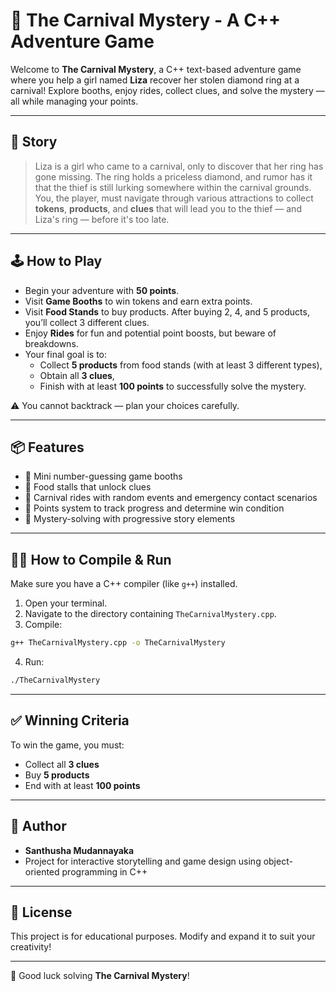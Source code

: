 
# 🎪 The Carnival Mystery - A C++ Adventure Game

Welcome to **The Carnival Mystery**, a C++ text-based adventure game where you help a girl named **Liza** recover her stolen diamond ring at a carnival! Explore booths, enjoy rides, collect clues, and solve the mystery — all while managing your points.

---

## 📖 Story

> Liza is a girl who came to a carnival, only to discover that her ring has gone missing. The ring holds a priceless diamond, and rumor has it that the thief is still lurking somewhere within the carnival grounds. You, the player, must navigate through various attractions to collect **tokens**, **products**, and **clues** that will lead you to the thief — and Liza's ring — before it's too late.

---

## 🕹️ How to Play

- Begin your adventure with **50 points**.
- Visit **Game Booths** to win tokens and earn extra points.
- Visit **Food Stands** to buy products. After buying 2, 4, and 5 products, you’ll collect 3 different clues.
- Enjoy **Rides** for fun and potential point boosts, but beware of breakdowns.
- Your final goal is to:
  - Collect **5 products** from food stands (with at least 3 different types),
  - Obtain all **3 clues**,
  - Finish with at least **100 points** to successfully solve the mystery.

⚠️ You cannot backtrack — plan your choices carefully.

---

## 📦 Features

- 🎲 Mini number-guessing game booths
- 🍦 Food stalls that unlock clues
- 🎠 Carnival rides with random events and emergency contact scenarios
- 🎯 Points system to track progress and determine win condition
- 🧠 Mystery-solving with progressive story elements

---

## 🧑‍💻 How to Compile & Run

Make sure you have a C++ compiler (like `g++`) installed.

1. Open your terminal.
2. Navigate to the directory containing `TheCarnivalMystery.cpp`.
3. Compile:

```bash
g++ TheCarnivalMystery.cpp -o TheCarnivalMystery
````

4. Run:

```bash
./TheCarnivalMystery
```

---

## ✅ Winning Criteria

To win the game, you must:

* Collect all **3 clues**
* Buy **5 products**
* End with at least **100 points**

---

## 🧑 Author

* **Santhusha Mudannayaka**
* Project for interactive storytelling and game design using object-oriented programming in C++

---

## 📜 License

This project is for educational purposes. Modify and expand it to suit your creativity!

---

🎉 Good luck solving **The Carnival Mystery**!
